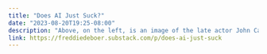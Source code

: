 ```yaml
---
title: "Does AI Just Suck?"
date: "2023-08-20T19:25-08:00"
description: "Above, on the left, is an image of the late actor John Candy created by the unfathomably complicated AI image generator Midjourney, which no doubt based this image on thousands of pictures of its subject. On the right is a cartoon version of John Candy made by some animator, probably based on a handful of still photographs of him. Here is John Candy."
link: https://freddiedeboer.substack.com/p/does-ai-just-suck
---
```

